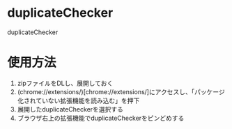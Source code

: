 # duplicateChecker
duplicateChecker

# 使用方法

1. zipファイルをDLし、展開しておく
2. (chrome://extensions/)[chrome://extensions/]にアクセスし、「パッケージ化されていない拡張機能を読み込む」を押下
3. 展開したduplicateCheckerを選択する
4. ブラウザ右上の拡張機能でduplicateCheckerをピンどめする
